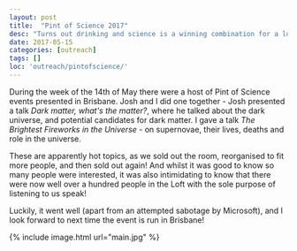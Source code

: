 ```yaml
---
layout: post
title:  "Pint of Science 2017"
desc: "Turns out drinking and science is a winning combination for a lot of people. Shocking!"
date: 2017-05-15
categories: [outreach]
tags: []
loc: 'outreach/pintofscience/'
---
```


During the week of the 14th of May there were a host of Pint of Science events 
presented in Brisbane. Josh and I did one together - Josh presented a talk *Dark matter, what's the matter?*,
where he talked about the dark universe, and potential candidates for dark matter. I 
gave a talk *The Brightest Fireworks in the Universe* - on supernovae, their lives, deaths and
role in the universe. 

These are apparently hot topics, as we sold out the room, reorganised to fit more people, and then sold out
again! And whilst it was good to know so many people were interested, it was also intimidating to know that there
were now well over a hundred people in the Loft with the sole purpose of listening to us speak!

Luckily, it went well (apart from an attempted sabotage by Microsoft), and I look forward to
next time the event is run in Brisbane!

{% include image.html url="main.jpg"  %}
